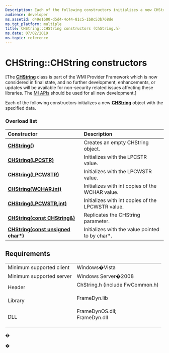 ```yaml
---
Description: Each of the following constructors initializes a new CHString object with the specified data.
audience: developer
ms.assetid: d49e1600-d5d4-4c44-81c5-1b8c53b768de
ms.tgt_platform: multiple
title: CHString::CHString constructors (ChString.h)
ms.date: 07/02/2019
ms.topic: reference
---
```


# CHString::CHString constructors

\[The [**CHString**](chstring.md) class is part of the WMI Provider Framework which is now considered in final state, and no further development, enhancements, or updates will be available for non-security related issues affecting these libraries. The [MI APIs](https://docs.microsoft.com/previous-versions/windows/desktop/wmi_v2/windows-management-infrastructure) should be used for all new development.\]

Each of the following constructors initializes a new [**CHString**](chstring.md) object with the specified data.

### Overload list



| Constructor                                                                        | Description                                                  |
|:-----------------------------------------------------------------------------------|:-------------------------------------------------------------|
| [**CHString()**](https://msdn.microsoft.com/library/Aa385468(v=VS.85).aspx)                                          | Creates an empty CHString object.<br/>                 |
| [**CHString(LPCSTR)**](https://msdn.microsoft.com/library/Aa385445(v=VS.85).aspx)                              | Initializes with the LPCSTR value.<br/>                |
| [**CHString(LPCWSTR)**](https://msdn.microsoft.com/library/Aa385454(v=VS.85).aspx)                            | Initializes with the LPCWSTR value.<br/>               |
| [**CHString(WCHAR,int)**](https://msdn.microsoft.com/library/Aa385463(v=VS.85).aspx)                        | Initializes with int copies of the WCHAR value.<br/>   |
| [**CHString(LPCWSTR,int)**](https://msdn.microsoft.com/library/Aa385456(v=VS.85).aspx)                    | Initializes with int copies of the LPCWSTR value.<br/> |
| [**CHString(const CHString&)**](https://msdn.microsoft.com/library/Aa385434(v=VS.85).aspx)            | Replicates the CHString parameter.<br/>                |
| [**CHString(const unsigned char\*)**](https://msdn.microsoft.com/library/Aa385441(v=VS.85).aspx) | Initializes with the value pointed to by char\*.<br/>  |



## Requirements



|                                     |                                                                                                                                                               |
|-------------------------------------|---------------------------------------------------------------------------------------------------------------------------------------------------------------|
| Minimum supported client<br/> | Windows�Vista<br/>                                                                                                                                      |
| Minimum supported server<br/> | Windows Server�2008<br/>                                                                                                                                |
| Header<br/>                   | <dl> <dt>ChString.h (include FwCommon.h)</dt> </dl>                                                    |
| Library<br/>                  | <dl> <dt>FrameDyn.lib</dt> </dl>                                                                       |
| DLL<br/>                      | <dl> <dt>FrameDynOS.dll; </dt> <dt>FrameDyn.dll</dt> </dl> |



�

�




